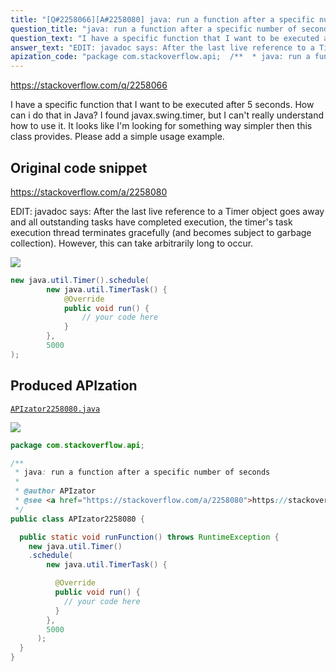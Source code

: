 ```yaml
---
title: "[Q#2258066][A#2258080] java: run a function after a specific number of seconds"
question_title: "java: run a function after a specific number of seconds"
question_text: "I have a specific function that I want to be executed after 5 seconds. How can i do that in Java? I found javax.swing.timer, but I can't really understand how to use it. It looks like I'm looking for something way simpler then this class provides. Please add a simple usage example."
answer_text: "EDIT: javadoc says: After the last live reference to a Timer object goes away and all outstanding tasks have completed execution, the timer's task execution thread terminates gracefully (and becomes subject to garbage collection). However, this can take arbitrarily long to occur."
apization_code: "package com.stackoverflow.api;  /**  * java: run a function after a specific number of seconds  *  * @author APIzator  * @see <a href=\"https://stackoverflow.com/a/2258080\">https://stackoverflow.com/a/2258080</a>  */ public class APIzator2258080 {    public static void runFunction() throws RuntimeException {     new java.util.Timer()     .schedule(         new java.util.TimerTask() {            @Override           public void run() {             // your code here           }         },         5000       );   } }"
---
```


https://stackoverflow.com/q/2258066

I have a specific function that I want to be executed after 5 seconds.
How can i do that in Java?
I found javax.swing.timer, but I can&#x27;t really understand how to use it. It looks like I&#x27;m looking for something way simpler then this class provides.
Please add a simple usage example.



## Original code snippet

https://stackoverflow.com/a/2258080

EDIT:
javadoc says:
After the last live reference to a Timer object goes away and all outstanding tasks have completed execution, the timer&#x27;s task execution thread terminates gracefully (and becomes subject to garbage collection). However, this can take arbitrarily long to occur.

<div class="code-logo"><img src="/stackoverflow.png" /></div>

```java
new java.util.Timer().schedule( 
        new java.util.TimerTask() {
            @Override
            public void run() {
                // your code here
            }
        }, 
        5000 
);
```

## Produced APIzation

[`APIzator2258080.java`](https://github.com/pasqualesalza/apization-temp-data/raw/master/search/APIzator2258080.java)

<div class="code-logo"><img src="/apizator.png" /></div>

```java
package com.stackoverflow.api;

/**
 * java: run a function after a specific number of seconds
 *
 * @author APIzator
 * @see <a href="https://stackoverflow.com/a/2258080">https://stackoverflow.com/a/2258080</a>
 */
public class APIzator2258080 {

  public static void runFunction() throws RuntimeException {
    new java.util.Timer()
    .schedule(
        new java.util.TimerTask() {

          @Override
          public void run() {
            // your code here
          }
        },
        5000
      );
  }
}

```